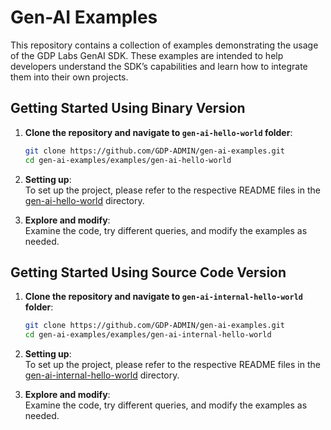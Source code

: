 # Gen-AI Examples

This repository contains a collection of examples demonstrating the usage of the GDP Labs GenAI SDK. These examples are intended to help developers understand the SDK’s capabilities and learn how to integrate them into their own projects.

## Getting Started Using Binary Version

1. **Clone the repository and navigate to `gen-ai-hello-world` folder**:

   ```bash
   git clone https://github.com/GDP-ADMIN/gen-ai-examples.git
   cd gen-ai-examples/examples/gen-ai-hello-world
   ```

2. **Setting up**:  
   To set up the project, please refer to the respective README files in the [gen-ai-hello-world](./examples/gen-ai-hello-world) directory.

3. **Explore and modify**:  
   Examine the code, try different queries, and modify the examples as needed.

## Getting Started Using Source Code Version

1. **Clone the repository and navigate to `gen-ai-internal-hello-world` folder**:

   ```bash
   git clone https://github.com/GDP-ADMIN/gen-ai-examples.git
   cd gen-ai-examples/examples/gen-ai-internal-hello-world
   ```

2. **Setting up**:  
   To set up the project, please refer to the respective README files in the [gen-ai-internal-hello-world](./examples/gen-ai-internal-hello-world) directory.

3. **Explore and modify**:  
   Examine the code, try different queries, and modify the examples as needed.
